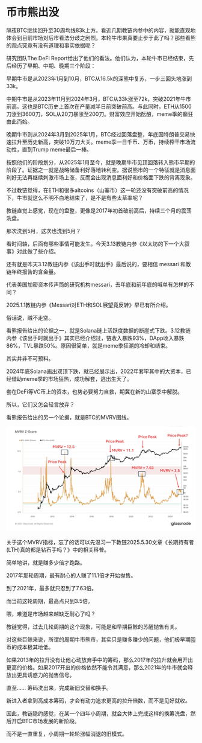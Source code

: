 # 币市熊出没

隔夜BTC继续回升至30周均线83k上方。看近几期教链内参中的内容，就能直观地体会到目前市场对后市看法分歧之剧烈。本轮牛市果真要止步于此了吗？那些看熊的观点究竟有没有道理和事实依据呢？

研究团队The DeFi Report给出了他们的看法。他们认为，本轮牛市已经结束，先后经历了早期、中期、晚期三个阶段：

早期牛市是从2023年1月到10月，BTC从16.5k的深熊中复苏，一步三回头地涨到33k。

中期牛市是从2023年11月到2024年3月，BTC从33k涨至72k，突破2021年牛市前高。这也是BTC历史上首次在产量减半日前突破前高。与此同时，ETH从1500刀涨到3600刀，SOL从20刀暴涨至200刀。财富效应开始酝酿，meme季的癫狂由此而始。

晚期牛市则从2024年3月到2025年1月，BTC经过回落盘整，年底因特朗普交易快速拉升至历史新高，突破10万刀大关。meme季一日千币、万币，持续榨干市场流动性，直到Trump meme最后一棒。

按照他们的阶段划分，从2025年1月至今，就是晚期牛市见顶回落转入熊市早期的阶段了。证据之一就是战略储备利好落地转利空。据说熊市的一个特征就是消息面利好无法再继续刺激市场上涨，反而会出现消息面利好和价格面下跌的背离现象。

不过教链觉得，在ETH和很多altcoins（山寨币）这一轮还没有突破前高的情况下，牛市就这么不明不白地结束了，是不是有些太草率呢？

教链直觉上感觉，现在的盘整，更像是2017年初首破前高后，持续三个月的震荡洗盘。

那次洗到5月，这次也洗到5月？

看时间轴，后面有哪些事情可能发生。今天3.13教链内参《以太坊的下一个大叙事》对此做了些介绍。

还有就是昨天3.12教链内参《该出手时就出手》最后说的，要相信 messari 和教链年终报告的含金量。

代表美国加密资本传声筒的研究机构messari，去年底和前年底的喊单有怎样的不同？

2025.1.1教链内参《Messari对ETH和SOL展望竟反转》早已有所介绍。

俗话说，贼不走空。

看熊报告给出的论据之一，就是Solana链上活跃度数据的断崖式下跌。3.12教链内参《该出手时就出手》其实已经介绍过，链收入暴跌93%，DApp收入暴跌86%，TVL暴跌50%。原因很简单，就是meme季狂潮的冷却和结束。

其实并非不可预料。

2024年底Solana画出双顶下跌，就已经展示出，2022年套牢其中的大资本，已经借助meme季的市场狂热，成功解套，逃出生天了。

套在DeFi等VC币上的资本，也势必要努力自救，期冀在新的山寨季中解脱。

所以，它们又怎会轻言放弃？

看熊报告给出的另一个论据，就是BTC的MVRV图线。

![](2025-03-13-A01.jpeg)

关于这个MVRV指标，忘了的话可以先温习一下教链2025.5.30文章《长期持有者(LTH)真的都是钻石手吗？》中的相关科普。

简单地讲，就是赚多少倍才跑路。

2017年那轮周期，最有耐心的人赚了11.1倍才开始抛售。

到了2021年，最多就只忍到了7.63倍。

而当前这轮周期，最高点只到3.5倍。

喂，难道是市场越来越缺乏耐心了吗？

教链觉得，过去几轮周期的这个现象，可能是和早期巨鲸的苏醒抛售有关。

对这些巨鲸来说，所谓的周期牛市熊市，其实只是赚多赚少的问题，他们极早期囤币的成本极其地低。

如果2013年的拉升没有让他心动放弃手中的筹码，那么2017年的拉升就会用开出更高的价格。如果2017开出的价格依然不能令其满意，那么2021年的牛市就会释放出更具诱惑力的抛售信号。

直至…… 筹码洗出来，完成新旧交替和换手。

新进入者拿到高成本筹码，才会有动力追求更高的拉升倍数，而不是见好就收。

因此，教链隐约感觉，在某一个四年小周期，就会大体上完成这样的换筹洗盘，然后开启BTC市场发展的新阶段。

而不是一直重复，小周期一轮轮涨幅消退的旧模式。

